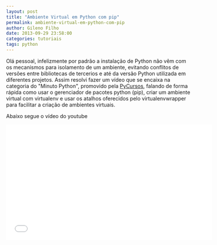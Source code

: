 ```yaml
---
layout: post
title: "Ambiente Virtual em Python com pip"
permalink: ambiente-virtual-em-python-com-pip
author: Gileno Filho
date: 2013-09-29 23:58:00
categories: tutoriais
tags: python
---
```


Olá pessoal, infelizmente por padrão a instalação de Python não vêm com os mecanismos para isolamento de um ambiente, evitando conflitos de versões entre bibliotecas de tercerios e até da versão Python utilizada em diferentes projetos. Assim resolvi fazer um vídeo que se encaixa na categoria do "Minuto Python", promovido pela [PyCursos](http://pycursos.com), falando de forma rápida como usar o gerenciador de pacotes python (pip), criar um ambiente virtual com virtualenv e usar os atalhos oferecidos pelo virtualenvwrapper para facilitar a criação de ambientes virtuais.

Abaixo segue o vídeo do youtube

<div class="flash-video"><div><iframe width="560" height="315" src="//www.youtube.com/embed/LhVVVUfYmqQ" frameborder="0" allowfullscreen></iframe></div></div>
